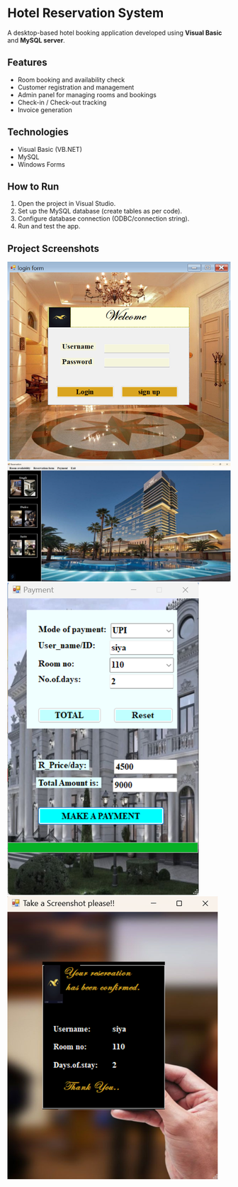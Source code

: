 # Hotel Reservation System

A desktop-based hotel booking application developed using **Visual Basic** and **MySQL server**.

## Features
- Room booking and availability check
- Customer registration and management
- Admin panel for managing rooms and bookings
- Check-in / Check-out tracking
- Invoice generation

## Technologies
- Visual Basic (VB.NET)
- MySQL
- Windows Forms

## How to Run
1. Open the project in Visual Studio.
2. Set up the MySQL database (create tables as per code).
3. Configure database connection (ODBC/connection string).
4. Run and test the app.
## Project Screenshots
![Login](login.png)
![Home](home.png)
![Payment](payment.png)
![Invoice](invoice.png)

